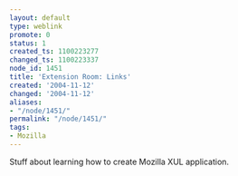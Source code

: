 ```yaml
---
layout: default
type: weblink
promote: 0
status: 1
created_ts: 1100223277
changed_ts: 1100223337
node_id: 1451
title: 'Extension Room: Links'
created: '2004-11-12'
changed: '2004-11-12'
aliases:
- "/node/1451/"
permalink: "/node/1451/"
tags:
- Mozilla
---
```

Stuff about learning how to create Mozilla XUL application.
